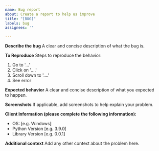 ```yaml
---
name: Bug report
about: Create a report to help us improve
title: "[BUG]"
labels: bug
assignees: ''

---
```


**Describe the bug**
A clear and concise description of what the bug is.

**To Reproduce**
Steps to reproduce the behavior:
1. Go to '...'
2. Click on '....'
3. Scroll down to '....'
4. See error

**Expected behavior**
A clear and concise description of what you expected to happen.

**Screenshots**
If applicable, add screenshots to help explain your problem.

**Client Information (please complete the following information):**
 - OS: [e.g. Windows]
 - Python Version [e.g. 3.9.0]
 - Library Version [e.g. 0.0.1]

**Additional context**
Add any other context about the problem here.

